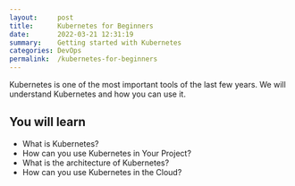 ```yaml
---
layout:     post
title:      Kubernetes for Beginners
date:       2022-03-21 12:31:19
summary:    Getting started with Kubernetes 
categories: DevOps
permalink:  /kubernetes-for-beginners
---
```


Kubernetes is one of the most important tools of the last few years. We will understand Kubernetes and how you can use it.

## You will learn
- What is Kubernetes?
- How can you use Kubernetes in Your Project?
- What is the architecture of Kubernetes?
- How can you use Kubernetes in the Cloud?

